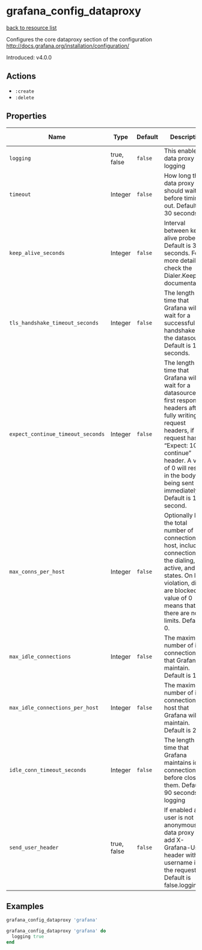 # grafana_config_dataproxy

[back to resource list](https://github.com/sous-chefs/grafana#resources)

Configures the core dataproxy section of the configuration <http://docs.grafana.org/installation/configuration/>

Introduced: v4.0.0

## Actions

- `:create`
- `:delete`

## Properties

| Name                              | Type        | Default | Description                                                                                                                                                                                                                                                         | Allowed Values |
| --------------------------------- | ----------- | ------- | ------------------------------------------------------------------------------------------------------------------------------------------------------------------------------------------------------------------------------------------------------------------- | -------------- |
| `logging`                         | true, false | `false` | This enables data proxy logging                                                                                                                                                                                                                                     | true, false    |
| `timeout`                         | Integer     | `false` | How long the data proxy should wait before timing out. Default is 30 seconds.                                                                                                                                                                                       |                |
| `keep_alive_seconds`              | Integer     | `false` | Interval between keep-alive probes. Default is 30 seconds. For more details check the Dialer.KeepAlive documentation.                                                                                                                                               |                |
| `tls_handshake_timeout_seconds`   | Integer     | `false` | The length of time that Grafana will wait for a successful TLS handshake with the datasource. Default is 10 seconds.                                                                                                                                                |                |
| `expect_continue_timeout_seconds` | Integer     | `false` | The length of time that Grafana will wait for a datasource’s first response headers after fully writing the request headers, if the request has an “Expect: 100-continue” header. A value of 0 will result in the body being sent immediately. Default is 1 second. |                |
| `max_conns_per_host`              | Integer     | `false` | Optionally limits the total number of connections per host, including connections in the dialing, active, and idle states. On limit violation, dials are blocked. A value of 0 means that there are no limits. Default is 0.                                        |                |
| `max_idle_connections`            | Integer     | `false` | The maximum number of idle connections that Grafana will maintain. Default is 100.                                                                                                                                                                                  |                |
| `max_idle_connections_per_host`   | Integer     | `false` | The maximum number of idle connections per host that Grafana will maintain. Default is 2.                                                                                                                                                                           |                |
| `idle_conn_timeout_seconds`       | Integer     | `false` | The length of time that Grafana maintains idle connections before closing them. Default is 90 seconds. logging                                                                                                                                                      |                |
| `send_user_header`                | true, false | `false` | If enabled and user is not anonymous, data proxy will add X-Grafana-User header with username into the request. Default is false.logging                                                                                                                            | true, false    |

## Examples

```ruby
grafana_config_dataproxy 'grafana'
```

```ruby
grafana_config_dataproxy 'grafana' do
  logging true
end
```
